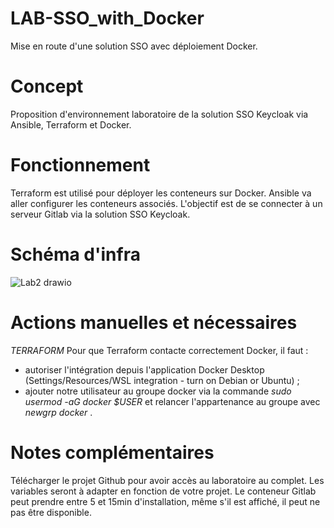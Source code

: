 # LAB-SSO_with_Docker
Mise en route d'une solution SSO avec déploiement Docker.


# Concept 
Proposition d'environnement laboratoire de la solution SSO Keycloak via Ansible, Terraform et Docker. 


# Fonctionnement 
Terraform est utilisé pour déployer les conteneurs sur Docker. 
Ansible va aller configurer les conteneurs associés. 
L'objectif est de se connecter à un serveur Gitlab via la solution SSO Keycloak.


# Schéma d'infra 
![Lab2 drawio](https://github.com/user-attachments/assets/043ebd40-4991-4234-9aa1-5e0d0e68499d)


# Actions manuelles et nécessaires 
*TERRAFORM*
Pour que Terraform contacte correctement Docker, il faut :
- autoriser l'intégration depuis l'application Docker Desktop (Settings/Resources/WSL integration - turn on Debian or Ubuntu) ;
- ajouter notre utilisateur au groupe docker via la commande _sudo usermod -aG docker $USER_ et relancer l'appartenance au groupe avec _newgrp docker_ .


# Notes complémentaires
Télécharger le projet Github pour avoir accès au laboratoire au complet. 
Les variables seront à adapter en fonction de votre projet.
Le conteneur Gitlab peut prendre entre 5 et 15min d'installation, même s'il est affiché, il peut ne pas être disponible. 